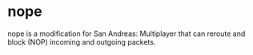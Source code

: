 nope
====
nope is a modification for San Andreas: Multiplayer that can reroute and block (NOP) incoming and outgoing packets.

